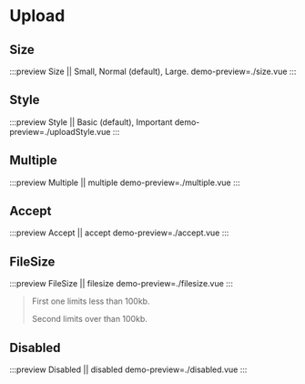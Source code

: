 # Upload

## Size

:::preview Size || Small, Normal (default), Large.
demo-preview=./size.vue
:::

## Style

:::preview Style || Basic (default), Important
demo-preview=./uploadStyle.vue
:::

## Multiple

:::preview Multiple || multiple
demo-preview=./multiple.vue
:::

## Accept

:::preview Accept || accept
demo-preview=./accept.vue
:::

## FileSize

:::preview FileSize || filesize
demo-preview=./filesize.vue
:::
> First one limits less than 100kb.
>
> Second limits over than 100kb.

## Disabled

:::preview Disabled || disabled
demo-preview=./disabled.vue
:::
